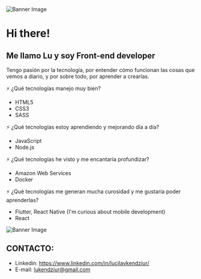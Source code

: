 ![Banner Image](https://spark.adobe.com/post/ZF5KkDPzHwDJr/)

# Hi there!
## Me llamo Lu y soy Front-end developer

Tengo pasión por la tecnología, por entender cómo funcionan las cosas que vemos a diario, y por sobre todo, por aprender a crearlas.

:zap: ¿Qué tecnologías manejo muy bien?
* HTML5
* CSS3
* SASS

:zap: ¿Qué tecnologías estoy aprendiendo y mejorando día a día?
* JavaScript
* Node.js

:zap: ¿Qué tecnologías he visto y me encantaría profundizar?
* Amazon Web Services
* Docker

:zap: ¿Qué tecnologías me generan mucha curosidad y me gustaría poder aprenderlas?
* Flutter, React Native (I'm curious about mobile development)
* React


![Banner Image](https://spark.adobe.com/post/ZF5KkDPzHwDJr/)

## CONTACTO:

* Linkedin: https://www.linkedin.com/in/lucilavkendziur/
* E-mail: lukendziur@gmail.com









